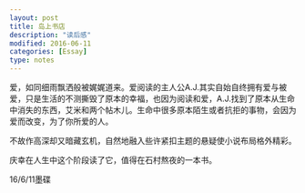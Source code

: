 ```yaml
---
layout: post
title: 岛上书店
description: "读后感"
modified: 2016-06-11
categories: [Essay]
type: notes
---
```


爱，如同细雨飘洒般被娓娓道来。爱阅读的主人公A.J.其实自始自终拥有爱与被爱，只是生活的不测撕毁了原本的幸福，也因为阅读和爱，A.J.找到了原本从生命中消失的东西，艾米和两个帖木儿。生命中很多原本陌生或者抗拒的事物，会因为爱而改变，为了你所爱的人。

不故作高深却又暗藏玄机，自然地融入些许紧扣主题的悬疑使小说布局格外精彩。

庆幸在人生中这个阶段读了它，值得在石村熬夜的一本书。

16/6/11墨碟
